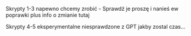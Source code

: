 Skrypty 1-3 napewno chcemy zrobić - Sprawdź je proszę i nanieś ew poprawki plus info o zmianie tutaj

Skrypty 4-5 eksperymentalne niesprawdzone z GPT jakby zostal czas...
